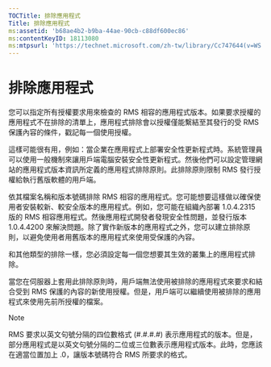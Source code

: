 ```yaml
---
TOCTitle: 排除應用程式
Title: 排除應用程式
ms:assetid: 'b68ae4b2-b9ba-44ae-90cb-c88df600ec86'
ms:contentKeyID: 18113080
ms:mtpsurl: 'https://technet.microsoft.com/zh-tw/library/Cc747644(v=WS.10)'
---
```


排除應用程式
============

您可以指定所有授權要求用來檢查的 RMS 相容的應用程式版本。如果要求授權的應用程式不在排除的清單上，應用程式排除會以授權僅能繫結至其發行的受 RMS 保護內容的條件，戳記每一個使用授權。

這樣可能很有用，例如：當企業在應用程式上部署安全性更新程式時。系統管理員可以使用一般機制來讓用戶端電腦安裝安全性更新程式。然後他們可以設定管理網站的應用程式版本資訊所定義的應用程式排除原則。此排除原則限制 RMS 發行授權給執行舊版軟體的用戶端。

依其檔案名稱和版本號碼排除 RMS 相容的應用程式。您可能想要這樣做以確保使用者安裝較新、較安全版本的應用程式。例如，您可能在組織內部署 1.0.4.2315 版的 RMS 相容應用程式。然後應用程式開發者發現安全性問題，並發行版本 1.0.4.4200 來解決問題。除了實作新版本的應用程式之外，您可以建立排除原則，以避免使用者用舊版本的應用程式來使用受保護的內容。

和其他類型的排除一樣，您必須設定每一個您想要其生效的叢集上的應用程式排除。

當您在伺服器上套用此排除原則時，用戶端無法使用被排除的應用程式來要求和結合受到 RMS 保護的內容的新使用授權。但是，用戶端可以繼續使用被排除的應用程式來使用先前所授權的檔案。

> [!Note]  
> RMS 要求以英文句號分隔的四位數格式 (\#.\#.\#.\#) 表示應用程式的版本。但是，部分應用程式是以英文句號分隔的二位或三位數表示應用程式版本。此時，您應該在適當位置加上 .0，讓版本號碼符合 RMS 所要求的格式。 
